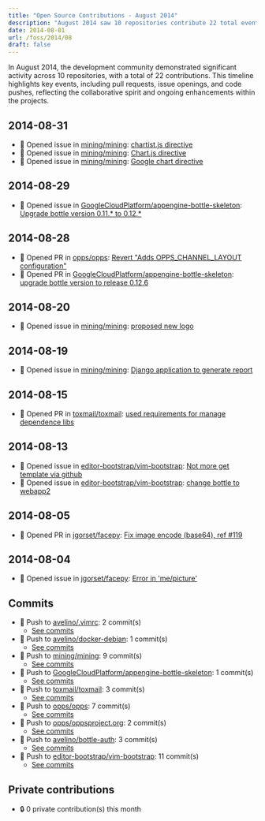 ```yaml
---
title: "Open Source Contributions - August 2014"
description: "August 2014 saw 10 repositories contribute 22 total events, including 4 pull requests and 9 issues, showcasing active collaboration and project development."
date: 2014-08-01
url: /foss/2014/08
draft: false
---
```


In August 2014, the development community demonstrated significant activity across 10 repositories, with a total of 22 contributions. This timeline highlights key events, including pull requests, issue openings, and code pushes, reflecting the collaborative spirit and ongoing enhancements within the projects.

## 2014-08-31

- 🐛 Opened issue in [mining/mining](https://github.com/mining/mining): [chartist.js directive](https://github.com/mining/mining/issues/202)
- 🐛 Opened issue in [mining/mining](https://github.com/mining/mining): [Chart.js directive](https://github.com/mining/mining/issues/201)
- 🐛 Opened issue in [mining/mining](https://github.com/mining/mining): [Google chart directive](https://github.com/mining/mining/issues/200)

## 2014-08-29

- 🐛 Opened issue in [GoogleCloudPlatform/appengine-bottle-skeleton](https://github.com/GoogleCloudPlatform/appengine-bottle-skeleton): [Upgrade bottle version 0.11.* to 0.12.*](https://github.com/GoogleCloudPlatform/appengine-bottle-skeleton/issues/10)

## 2014-08-28

- 🔀 Opened PR in [opps/opps](https://github.com/opps/opps): [Revert "Adds OPPS_CHANNEL_LAYOUT configuration"](https://github.com/opps/opps/pull/353)
- 🔀 Opened PR in [GoogleCloudPlatform/appengine-bottle-skeleton](https://github.com/GoogleCloudPlatform/appengine-bottle-skeleton): [upgrade bottle version to release 0.12.6](https://github.com/GoogleCloudPlatform/appengine-bottle-skeleton/pull/9)

## 2014-08-20

- 🐛 Opened issue in [mining/mining](https://github.com/mining/mining): [proposed new logo](https://github.com/mining/mining/issues/189)

## 2014-08-19

- 🐛 Opened issue in [mining/mining](https://github.com/mining/mining): [Django application to generate report](https://github.com/mining/mining/issues/185)

## 2014-08-15

- 🔀 Opened PR in [toxmail/toxmail](https://github.com/toxmail/toxmail): [used requirements for manage dependence libs](https://github.com/toxmail/toxmail/pull/8)

## 2014-08-13

- 🐛 Opened issue in [editor-bootstrap/vim-bootstrap](https://github.com/editor-bootstrap/vim-bootstrap): [Not more get template via github](https://github.com/editor-bootstrap/vim-bootstrap/issues/24)
- 🐛 Opened issue in [editor-bootstrap/vim-bootstrap](https://github.com/editor-bootstrap/vim-bootstrap): [change bottle to webapp2](https://github.com/editor-bootstrap/vim-bootstrap/issues/23)

## 2014-08-05

- 🔀 Opened PR in [jgorset/facepy](https://github.com/jgorset/facepy): [Fix image encode (base64), ref #119](https://github.com/jgorset/facepy/pull/120)

## 2014-08-04

- 🐛 Opened issue in [jgorset/facepy](https://github.com/jgorset/facepy): [Error in 'me/picture'](https://github.com/jgorset/facepy/issues/119)

## Commits

- 🔨 Push to [avelino/.vimrc](https://github.com/avelino/.vimrc): 2 commit(s)
  - [See commits](https://github.com/avelino/.vimrc/commits?author=avelino&since=2014-08-01T00:00:00Z&until=2014-08-31T23:59:59Z)
- 🔨 Push to [avelino/docker-debian](https://github.com/avelino/docker-debian): 1 commit(s)
  - [See commits](https://github.com/avelino/docker-debian/commits?author=avelino&since=2014-08-01T00:00:00Z&until=2014-08-31T23:59:59Z)
- 🔨 Push to [mining/mining](https://github.com/mining/mining): 9 commit(s)
  - [See commits](https://github.com/mining/mining/commits?author=avelino&since=2014-08-01T00:00:00Z&until=2014-08-31T23:59:59Z)
- 🔨 Push to [GoogleCloudPlatform/appengine-bottle-skeleton](https://github.com/GoogleCloudPlatform/appengine-bottle-skeleton): 1 commit(s)
  - [See commits](https://github.com/GoogleCloudPlatform/appengine-bottle-skeleton/commits?author=avelino&since=2014-08-01T00:00:00Z&until=2014-08-31T23:59:59Z)
- 🔨 Push to [toxmail/toxmail](https://github.com/toxmail/toxmail): 3 commit(s)
  - [See commits](https://github.com/toxmail/toxmail/commits?author=avelino&since=2014-08-01T00:00:00Z&until=2014-08-31T23:59:59Z)
- 🔨 Push to [opps/opps](https://github.com/opps/opps): 7 commit(s)
  - [See commits](https://github.com/opps/opps/commits?author=avelino&since=2014-08-01T00:00:00Z&until=2014-08-31T23:59:59Z)
- 🔨 Push to [opps/oppsproject.org](https://github.com/opps/oppsproject.org): 2 commit(s)
  - [See commits](https://github.com/opps/oppsproject.org/commits?author=avelino&since=2014-08-01T00:00:00Z&until=2014-08-31T23:59:59Z)
- 🔨 Push to [avelino/bottle-auth](https://github.com/avelino/bottle-auth): 3 commit(s)
  - [See commits](https://github.com/avelino/bottle-auth/commits?author=avelino&since=2014-08-01T00:00:00Z&until=2014-08-31T23:59:59Z)
- 🔨 Push to [editor-bootstrap/vim-bootstrap](https://github.com/editor-bootstrap/vim-bootstrap): 11 commit(s)
  - [See commits](https://github.com/editor-bootstrap/vim-bootstrap/commits?author=avelino&since=2014-08-01T00:00:00Z&until=2014-08-31T23:59:59Z)

## Private contributions

- 🔒 0 private contribution(s) this month

